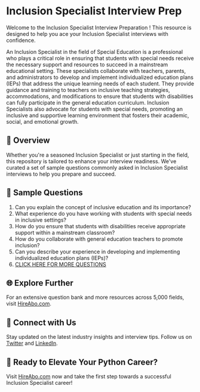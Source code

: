 # Inclusion Specialist Interview Prep

Welcome to the Inclusion Specialist Interview Preparation ! This resource is designed to help you ace your Inclusion Specialist interviews with confidence.

An Inclusion Specialist in the field of Special Education is a professional who plays a critical role in ensuring that students with special needs receive the necessary support and resources to succeed in a mainstream educational setting. These specialists collaborate with teachers, parents, and administrators to develop and implement individualized education plans (IEPs) that address the unique learning needs of each student. They provide guidance and training to teachers on inclusive teaching strategies, accommodations, and modifications to ensure that students with disabilities can fully participate in the general education curriculum. Inclusion Specialists also advocate for students with special needs, promoting an inclusive and supportive learning environment that fosters their academic, social, and emotional growth.

## 🚀 Overview

Whether you're a seasoned Inclusion Specialist or just starting in the field, this repository is tailored to enhance your interview readiness. We've curated a set of sample questions commonly asked in Inclusion Specialist interviews to help you prepare and succeed.

## 📝 Sample Questions

1. Can you explain the concept of inclusive education and its importance?
2. What experience do you have working with students with special needs in inclusive settings?
3. How do you ensure that students with disabilities receive appropriate support within a mainstream classroom?
4. How do you collaborate with general education teachers to promote inclusion?
5. Can you describe your experience in developing and implementing individualized education plans (IEPs)?
6. [CLICK HERE FOR MORE QUESTIONS](https://hireabo.com/job/4_3_15/Inclusion%20Specialist)

## 🌐 Explore Further

For an extensive question bank and more resources across 5,000 fields, visit [HireAbo.com](https://www.hireabo.com).

## 📱 Connect with Us

Stay updated on the latest industry insights and interview tips. Follow us on [Twitter](https://twitter.com/hireabo) and [LinkedIn](https://www.linkedin.com/in/hire-abo-3609972a8/).

## 🚀 Ready to Elevate Your Python Career?

Visit [HireAbo.com](https://www.hireabo.com) now and take the first step towards a successful Inclusion Specialist career!